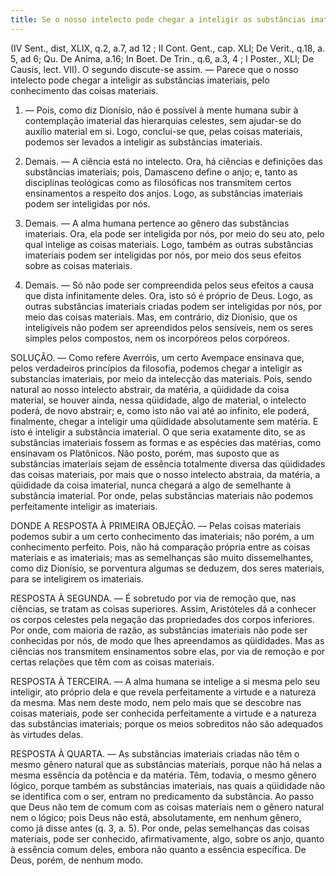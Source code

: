 ```yaml
---
title: Se o nosso intelecto pode chegar a inteligir as substâncias imateriais, pelo conhecimento das coisas materiais
---
```


(IV Sent., dist, XLIX, q.2, a.7, ad 12 ; II Cont. Gent., cap. XLI; De Verit., q.18, a. 5, ad 6; Qu. De Anima, a.16; In Boet. De Trin., q.6, a.3, 4 ; I Poster., XLI; De Causis, lect. VII).
  O segundo discute-se assim. ― Parece que o nosso intelecto pode chegar a inteligir as substâncias imateriais, pelo conhecimento das coisas materiais.  

1. ― Pois, como diz Dionísio, não é possível à mente humana subir à contemplação imaterial das hierarquias celestes, sem ajudar-se do auxílio material em si. Logo, conclui-se que, pelas coisas materiais, podemos ser levados a inteligir as substâncias imateriais.  

2. Demais. ― A ciência está no intelecto. Ora, há ciências e definições das substâncias imateriais; pois, Damasceno define o anjo; e, tanto as disciplinas teológicas como as filosóficas nos transmitem certos ensinamentos a respeito dos anjos. Logo, as substâncias imateriais podem ser inteligidas por nós.  

3. Demais. ― A alma humana pertence ao gênero das substâncias imateriais. Ora, ela pode ser inteligida por nós, por meio do seu ato, pelo qual intelige as coisas materiais. Logo, também as outras substâncias imateriais podem ser inteligidas por nós, por meio dos seus efeitos sobre as coisas materiais.  

4. Demais. ― Só não pode ser compreendida pelos seus efeitos a causa que dista infinitamente deles. Ora, isto só é próprio de Deus. Logo, as outras substâncias imateriais criadas podem ser inteligidas por nós, por meio das coisas materiais.  Mas, em contrário, diz Dionísio, que os inteligíveis não podem ser apreendidos pelos sensíveis, nem os seres simples pelos compostos, nem os incorpóreos pelos corpóreos.  

SOLUÇÃO. ― Como refere Averróis, um certo Avempace ensinava que, pelos verdadeiros princípios da filosofia, podemos chegar a inteligir as substancias imateriais, por meio da intelecção das materiais. Pois, sendo natural ao nosso intelecto abstrair, da matéria, a qüididade da coisa material, se houver ainda, nessa qüididade, algo de material, o intelecto poderá, de novo abstrair; e, como isto não vai até ao infinito, ele poderá, finalmente, chegar a inteligir uma qüididade absolutamente sem matéria. E isto é inteligir a substância imaterial. O que seria exatamente dito, se as substâncias imateriais fossem as formas e as espécies das matérias, como ensinavam os Platônicos. Não posto, porém, mas suposto que as substâncias imateriais sejam de essência totalmente diversa das qüididades das coisas materiais, por mais que o nosso intelecto abstraia, da matéria, a qüididade da coisa imaterial, nunca chegará a algo de semelhante à substância imaterial. Por onde, pelas substâncias materiais não podemos perfeitamente inteligir as imateriais.  

DONDE A RESPOSTA À PRIMEIRA OBJEÇÃO. ― Pelas coisas materiais podemos subir a um certo conhecimento das imateriais; não porém, a um conhecimento perfeito. Pois, não há comparação própria entre as coisas materiais e as imateriais; mas as semelhanças são muito dissemelhantes, como diz Dionísio, se porventura algumas se deduzem, dos seres materiais, para se inteligirem os imateriais.  

RESPOSTA À SEGUNDA. ― É sobretudo por via de remoção que, nas ciências, se tratam as coisas superiores. Assim, Aristóteles dá a conhecer os corpos celestes pela negação das propriedades dos corpos inferiores. Por onde, com maioria de razão, as substâncias imateriais não pode ser conhecidas por nós, de modo que lhes apreendamos as qüididades. Mas as ciências nos transmitem ensinamentos sobre elas, por via de remoção e por certas relações que têm com as coisas materiais.  

RESPOSTA À TERCEIRA. ― A alma humana se intelige a si mesma pelo seu inteligir, ato próprio dela e que revela perfeitamente a virtude e a natureza da mesma. Mas nem deste modo, nem pelo mais que se descobre nas coisas materiais, pode ser conhecida perfeitamente a virtude e a natureza das substâncias imateriais; porque os meios sobreditos não são adequados às virtudes delas.  

RESPOSTA À QUARTA. ― As substâncias imateriais criadas não têm o mesmo gênero natural que as substâncias materiais, porque não há nelas a mesma essência da potência e da matéria. Têm, todavia, o mesmo gênero lógico, porque também as substâncias imateriais, nas quais a qüididade não se identifica com o ser, entram no predicamento da substância. Ao passo que Deus não tem de comum com as coisas materiais nem o gênero natural nem o lógico; pois Deus não está, absolutamente, em nenhum gênero, como já disse antes (q. 3, a. 5). Por onde, pelas semelhanças das coisas materiais, pode ser conhecido, afirmativamente, algo, sobre os anjo, quanto à essência comum deles, embora não quanto a essência específica. De Deus, porém, de nenhum modo.